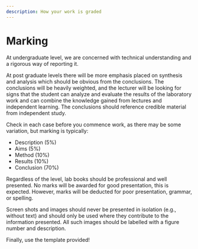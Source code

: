 ```yaml
---
description: How your work is graded
---
```


# Marking

At undergraduate level, we are concerned with technical understanding and a rigorous way of reporting it.

At post graduate levels there will be more emphasis placed on synthesis and analysis which should be obvious from the conclusions. The conclusions will be heavily weighted, and the lecturer will be looking for signs that the student can analyze and evaluate the results of the laboratory work and can combine the knowledge gained from lectures and independent learning. The conclusions should reference credible material from independent study.

Check in each case before you commence work, as there may be some variation, but marking is typically:

* Description (5%)
* Aims (5%)
* Method (10%)
* Results (10%)
* Conclusion (70%)

Regardless of the level, lab books should be professional and well presented. No marks will be awarded for good presentation, this is expected. However, marks will be deducted for poor presentation, grammar, or spelling.

Screen shots and images should never be presented in isolation (e.g., without text) and should only be used where they contribute to the information presented. All such images should be labelled with a figure number and description.

Finally, use the template provided!
